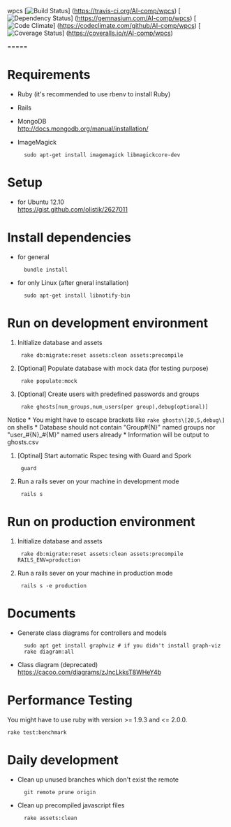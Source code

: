 wpcs
[![Build Status](https://travis-ci.org/AI-comp/wpcs.png?branch=master)]
(https://travis-ci.org/AI-comp/wpcs)
[![Dependency Status](https://gemnasium.com/AI-comp/wpcs.png)]
(https://gemnasium.com/AI-comp/wpcs)
[![Code Climate](https://codeclimate.com/github/AI-comp/wpcs.png)]
(https://codeclimate.com/github/AI-comp/wpcs)
[![Coverage Status](https://coveralls.io/repos/AI-comp/wpcs/badge.png?branch=master)]
(https://coveralls.io/r/AI-comp/wpcs)

=====

# Requirements
* Ruby (it's recommended to use rbenv to install Ruby)
* Rails
* MongoDB  
http://docs.mongodb.org/manual/installation/
* ImageMagick

        sudo apt-get install imagemagick libmagickcore-dev

# Setup
* for Ubuntu 12.10  
https://gist.github.com/olistik/2627011

# Install dependencies
- for general

        bundle install

- for only Linux (after gneral installation)

        sudo apt-get install libnotify-bin

# Run on development environment

1. Initialize database and assets

        rake db:migrate:reset assets:clean assets:precompile

1. [Optional] Populate database with mock data (for testing purpose)

        rake populate:mock

1. [Optional] Create users with predefined passwords and groups

        rake ghosts[num_groups,num_users(per group),debug(optional)]

  Notice
    * You might have to escape brackets like `rake ghosts\[20,5,debug\]` on shells
    * Database should not contain "Group#{N}" named groups nor "user\_#{N}\_#{M}" named users already
    * Information will be output to ghosts.csv

1. [Optinal] Start automatic Rspec tesing with Guard and Spork

        guard

1. Run a rails sever on your machine in development mode

        rails s

# Run on production environment

1. Initialize database and assets

        rake db:migrate:reset assets:clean assets:precompile RAILS_ENV=production

1. Run a rails sever on your machine in production mode

        rails s -e production

# Documents
- Generate class diagrams for controllers and models

        sudo apt get install graphviz # if you didn't install graph-viz
        rake diagram:all

- Class diagram (deprecated)  
https://cacoo.com/diagrams/zJncLkksT8WHeY4b

# Performance Testing

You might have to use ruby with version >= 1.9.3 and <= 2.0.0.

    rake test:benchmark

# Daily development

- Clean up unused branches which don't exist the remote

        git remote prune origin
        
- Clean up precompiled javascript files

        rake assets:clean


